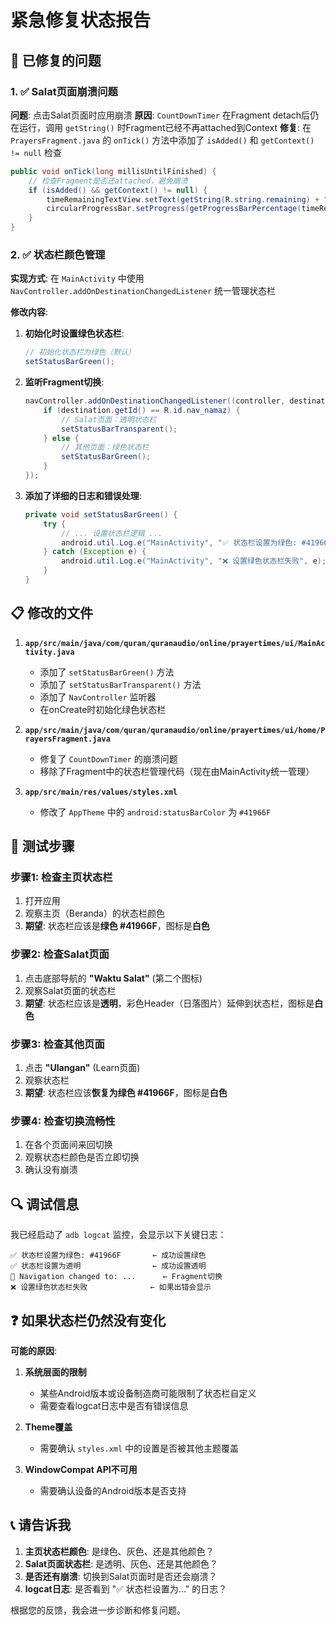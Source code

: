 # 紧急修复状态报告

## 🔧 已修复的问题

### 1. ✅ Salat页面崩溃问题
**问题**: 点击Salat页面时应用崩溃
**原因**: `CountDownTimer` 在Fragment detach后仍在运行，调用 `getString()` 时Fragment已经不再attached到Context
**修复**: 在 `PrayersFragment.java` 的 `onTick()` 方法中添加了 `isAdded()` 和 `getContext() != null` 检查

```java
public void onTick(long millisUntilFinished) {
    // 检查Fragment是否还attached，避免崩溃
    if (isAdded() && getContext() != null) {
        timeRemainingTextView.setText(getString(R.string.remaining) + ": " + UiUtils.formatTimeForTimer(millisUntilFinished));
        circularProgressBar.setProgress(getProgressBarPercentage(timeRemaining, timeBetween));
    }
}
```

### 2. ✅ 状态栏颜色管理
**实现方式**: 在 `MainActivity` 中使用 `NavController.addOnDestinationChangedListener` 统一管理状态栏

**修改内容**:
1. **初始化时设置绿色状态栏**:
   ```java
   // 初始化状态栏为绿色（默认）
   setStatusBarGreen();
   ```

2. **监听Fragment切换**:
   ```java
   navController.addOnDestinationChangedListener((controller, destination, arguments) -> {
       if (destination.getId() == R.id.nav_namaz) {
           // Salat页面：透明状态栏
           setStatusBarTransparent();
       } else {
           // 其他页面：绿色状态栏
           setStatusBarGreen();
       }
   });
   ```

3. **添加了详细的日志和错误处理**:
   ```java
   private void setStatusBarGreen() {
       try {
           // ... 设置状态栏逻辑 ...
           android.util.Log.e("MainActivity", "✅ 状态栏设置为绿色: #41966F");
       } catch (Exception e) {
           android.util.Log.e("MainActivity", "❌ 设置绿色状态栏失败", e);
       }
   }
   ```

## 📋 修改的文件

1. **`app/src/main/java/com/quran/quranaudio/online/prayertimes/ui/MainActivity.java`**
   - 添加了 `setStatusBarGreen()` 方法
   - 添加了 `setStatusBarTransparent()` 方法
   - 添加了 `NavController` 监听器
   - 在onCreate时初始化绿色状态栏

2. **`app/src/main/java/com/quran/quranaudio/online/prayertimes/ui/home/PrayersFragment.java`**
   - 修复了 `CountDownTimer` 的崩溃问题
   - 移除了Fragment中的状态栏管理代码（现在由MainActivity统一管理）

3. **`app/src/main/res/values/styles.xml`**
   - 修改了 `AppTheme` 中的 `android:statusBarColor` 为 `#41966F`

## 🧪 测试步骤

### 步骤1: 检查主页状态栏
1. 打开应用
2. 观察主页（Beranda）的状态栏颜色
3. **期望**: 状态栏应该是**绿色 #41966F**，图标是**白色**

### 步骤2: 检查Salat页面
1. 点击底部导航的 **"Waktu Salat"** (第二个图标)
2. 观察Salat页面的状态栏
3. **期望**: 状态栏应该是**透明**，彩色Header（日落图片）延伸到状态栏，图标是**白色**

### 步骤3: 检查其他页面
1. 点击 **"Ulangan"** (Learn页面)
2. 观察状态栏
3. **期望**: 状态栏应该**恢复为绿色 #41966F**，图标是**白色**

### 步骤4: 检查切换流畅性
1. 在各个页面间来回切换
2. 观察状态栏颜色是否立即切换
3. 确认没有崩溃

## 🔍 调试信息

我已经启动了 `adb logcat` 监控，会显示以下关键日志：

```
✅ 状态栏设置为绿色: #41966F       ← 成功设置绿色
✅ 状态栏设置为透明                ← 成功设置透明
🔄 Navigation changed to: ...      ← Fragment切换
❌ 设置绿色状态栏失败              ← 如果出错会显示
```

## ❓ 如果状态栏仍然没有变化

**可能的原因**:

1. **系统层面的限制**
   - 某些Android版本或设备制造商可能限制了状态栏自定义
   - 需要查看logcat日志中是否有错误信息

2. **Theme覆盖**
   - 需要确认 `styles.xml` 中的设置是否被其他主题覆盖

3. **WindowCompat API不可用**
   - 需要确认设备的Android版本是否支持

## 📞 请告诉我

1. **主页状态栏颜色**: 是绿色、灰色、还是其他颜色？
2. **Salat页面状态栏**: 是透明、灰色、还是其他颜色？
3. **是否还有崩溃**: 切换到Salat页面时是否还会崩溃？
4. **logcat日志**: 是否看到 "✅ 状态栏设置为..." 的日志？

根据您的反馈，我会进一步诊断和修复问题。


